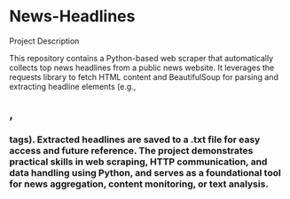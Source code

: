 # News-Headlines
Project Description

This repository contains a Python-based web scraper that automatically collects top news headlines from a public news website. It leverages the requests library to fetch HTML content and BeautifulSoup for parsing and extracting headline elements (e.g., <h2>, <h3> tags). Extracted headlines are saved to a .txt file for easy access and future reference. The project demonstrates practical skills in web scraping, HTTP communication, and data handling using Python, and serves as a foundational tool for news aggregation, content monitoring, or text analysis.
